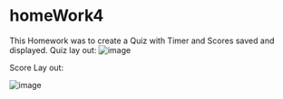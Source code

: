 # homeWork4
This Homework was to create a Quiz with Timer and Scores saved and displayed.
Quiz lay out:
![image](https://user-images.githubusercontent.com/66760710/88052519-5ac1c480-cb28-11ea-896b-9f0243f726de.png)

Score Lay out:

![image](https://user-images.githubusercontent.com/66760710/88052689-9e1c3300-cb28-11ea-8919-5bb661f1c624.png)


